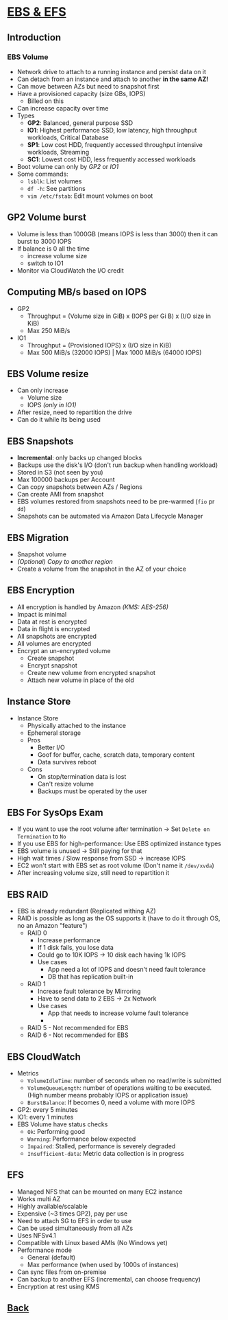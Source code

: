 # [EBS & EFS](../README.md)

## Introduction

### EBS Volume

* Network drive to attach to a running instance and persist data on it
* Can detach from an instance and attach to another __in the same AZ!__
* Can move between AZs but need to snapshot first
* Have a provisioned capacity (size GBs, IOPS)
	* Billed on this
* Can increase capacity over time
* Types
	* __GP2__: Balanced, general purpose SSD
	* __IO1__: Highest performance SSD, low latency, high throughput workloads, Critical Database
	* __SP1__: Low cost HDD, frequently accessed throughput intensive workloads, Streaming
	* __SC1__: Lowest cost HDD, less frequently accessed workloads
* Boot volume can only by _GP2_ or _IO1_
* Some commands:
	* `lsblk`: List volumes
	* `df -h`: See partitions
	* `vim /etc/fstab`: Edit mount volumes on boot

## GP2 Volume burst

* Volume is less than 1000GB (means IOPS is less than 3000) then it can burst to 3000 IOPS
* If balance is 0 all the time
	* increase volume size
	* switch to IO1
* Monitor via CloudWatch the I/O credit

## Computing MB/s based on IOPS

* GP2
	* Throughput = (Volume size in GiB) x (IOPS per Gi B) x (I/O size in KiB)
	* Max 250  MiB/s
* IO1
	* Throughput = (Provisioned IOPS) x (I/O size in KiB)
	* Max 500 MiB/s (32000 IOPS) | Max 1000 MiB/s (64000 IOPS)

## EBS Volume resize

* Can only increase
	* Volume size
	* IOPS _(only in IO1)_
* After resize, need to repartition the drive
* Can do it while its being used

## EBS Snapshots

* __Incremental__: only backs up changed blocks
* Backups use the disk's I/O (don't run backup when handling workload)
* Stored in S3 (not seen by you)
* Max 100000 backups per Account
* Can copy snapshots between AZs / Regions
* Can create AMI from snapshot
* EBS volumes restored from snapshots need to be pre-warmed (`fio` pr `dd`)
* Snapshots can be automated via Amazon Data Lifecycle Manager

## EBS Migration

* Snapshot volume
* _(Optional) Copy to another region_
* Create a volume from the snapshot in the AZ of your choice

## EBS Encryption

* All encryption is handled by Amazon _(KMS: AES-256)_
* Impact is minimal
* Data at rest is encrypted
* Data in flight is encrypted
* All snapshots are encrypted
* All volumes are encrypted
* Encrypt an un-encrypted volume
	* Create snapshot
	* Encrypt snapshot
	* Create new volume from encrypted snapshot
	* Attach new volume in place of the old

## Instance Store

* Instance Store
	* Physically attached to the instance
	* Ephemeral storage
	* Pros
		* Better I/O
		* Goof for buffer, cache, scratch data, temporary content
		* Data survives reboot
	* Cons
		* On stop/termination data is lost
		* Can't resize volume
		* Backups must be operated by the user

## EBS For SysOps Exam

* If you want to use the root volume after termination -> Set `Delete on Termination` to `No`
* If you use EBS for high-performance: Use EBS optimized instance types
* EBS volume is unused -> Still paying for that
* High wait times / Slow response from SSD -> increase IOPS 
* EC2 won't start with EBS set as root volume (Don't name it `/dev/xvda`)
* After increasing volume size, still need to repartition it

## EBS RAID

* EBS is already redundant (Replicated withing AZ)
* RAID is possible as long as the OS supports it (have to do it through OS, no an Amazon "feature")
	* RAID 0
		* Increase performance
		* If 1 disk fails, you lose data
		* Could go to 10K IOPS -> 10 disk each having 1k IOPS
		* Use cases
			* App need a lot of IOPS and doesn't need fault tolerance
			* DB that has replication built-in
	* RAID 1
		* Increase fault tolerance by Mirroring
		* Have to send data to 2 EBS -> 2x Network
		* Use cases
			* App that needs to increase volume fault tolerance
			* 
	* RAID 5 - Not recommended for EBS 
	* RAID 6 - Not recommended for EBS 

## EBS CloudWatch

* Metrics
	* `VolumeIdleTime`: number of seconds when no read/write is submitted
	* `VolumeQueueLength`: number of operations waiting to be executed. (High number means probably IOPS or application issue)
	* `BurstBalance`: If becomes 0, need a volume with more IOPS
* GP2: every 5 minutes
* IO1: every 1 minutes
* EBS Volume have status checks
	* `Ok`: Performing good
	* `Warning`: Performance below expected
	* `Impaired`: Stalled, performance is severely degraded
	* `Insufficient-data`: Metric data collection is in progress

## EFS

* Managed NFS that can be mounted on many EC2 instance
* Works multi AZ
* Highly available/scalable
* Expensive (~3 times GP2), pay per use
* Need to attach SG to EFS in order to use
* Can be used simultaneously from all AZs
* Uses NFSv4.1
* Compatible with Linux based AMIs (No Windows yet)
* Performance mode
	* General (default)
	* Max performance (when used by 1000s of instances)
* Can sync files from on-premise
* Can backup to another EFS (incremental, can choose frequency)
* Encryption at rest using KMS

## [Back](../README.md)